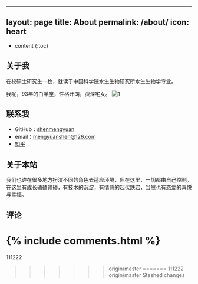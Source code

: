 
---
layout: page
title: About
permalink: /about/
icon: heart
---

* content
{:toc}

## 关于我

在校硕士研究生一枚，就读于中国科学院水生生物研究所水生生物学专业。

我呢，93年的白羊座，性格开朗，资深宅女。
![1](http://o7zaxp1i2.bkt.clouddn.com/%E6%AF%95%E4%B8%9A%E7%85%A7.png)

## 联系我

* GitHub：[shenmengyuan](https://github.com/shenmengyuan)
* email：mengyuanshen@126.com
* [知乎](https://www.zhihu.com/people/chen-meng-yuan-16)


## 关于本站

我们也许在很多地方扮演不同的角色去适应环境，但在这里，一切都由自己控制。在这里有成长磕磕碰碰，有技术的沉淀，有情感的起伏跌宕，当然也有恋爱的喜悦与幸福。

## 评论

{% include comments.html %}
=======
111222
>>>>>>> origin/master
=======
111222
>>>>>>> origin/master
>>>>>>> Stashed changes
